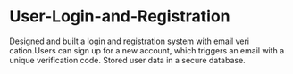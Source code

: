 # User-Login-and-Registration
 Designed and built a login and registration system with email veri cation.Users can sign up for a new  account, which triggers an email with a unique verification code. Stored user data in a secure database.
